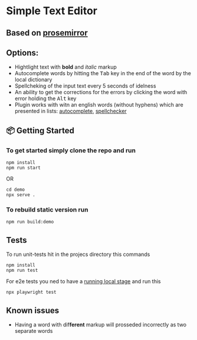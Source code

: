 # Simple Text Editor

## Based on [prosemirror](https://prosemirror.net/)

## Options: 
- Hightlight text with **bold** and *italic* markup
- Autocomplete words by hitting the <kbd>Tab</kbd> key in the end of the word by the local dictionary
- Spellcheking of the input text every 5 seconds of idelness
- An ability to get the corrections for the errors by clicking the word with error holding the <kbd>Alt</kbd> key
- Plugin works with witn an english words (without hyphens) which are presented in lists: [autocomplete](https://github.com/littlemyx/ProseMirrorReactWrapper/blob/master/src/lib/plugins/autocomplete/dataProvider.ts), [spellchecker](https://github.com/littlemyx/ProseMirrorReactWrapper/blob/master/src/lib/plugins/spellchecker/dataProvider.ts)
## 📦 Getting Started

### To get started simply clone the repo and run

```
npm install
npm run start
```

OR 


```
cd demo
npx serve .
```

### To rebuild static version run 
```
npm run build:demo
```

## Tests

To run unit-tests hit in the projecs directory this commands
```
npm install
npm run test
```

For e2e tests you ned to have a [running local stage](getting-started) and run this

```
npx playwright test
```


## Known issues
- Having a word with dif**ferent** markup will prosseded incorrectly as two separate words
